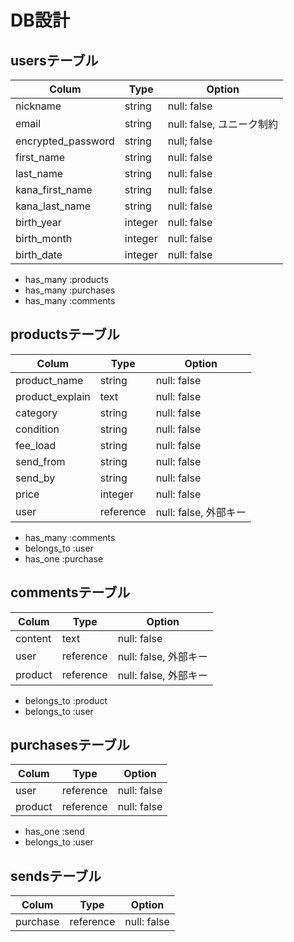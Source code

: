 # DB設計

## usersテーブル

| Colum              | Type    | Option      |
| ---------------    | ------- | ----------- |
| nickname           | string  | null: false |
| email              | string  | null: false, ユニーク制約 |
| encrypted_password | string  | null; false |
| first_name         | string  | null: false |
| last_name          | string  | null: false |
| kana_first_name    | string  | null: false |
| kana_last_name     | string  | null: false |
| birth_year         | integer | null: false | 
| birth_month        | integer | null: false |
| birth_date         | integer | null: false |

- has_many :products
- has_many :purchases
- has_many :comments

## productsテーブル

| Colum           | Type      | Option      |
| --------------  | -----     | ----------- |
| product_name    | string    | null: false |
| product_explain | text      | null: false |
| category        | string    | null: false |
| condition       | string    | null: false |
| fee_load        | string    | null: false |
| send_from       | string    | null: false |
| send_by         | string    | null: false |
| price           | integer   | null: false |
| user            | reference | null: false, 外部キー |

- has_many :comments
- belongs_to :user
- has_one :purchase

## commentsテーブル

| Colum   | Type      | Option      |
| --------| --------- | ----------- |
| content | text      | null: false |
| user    | reference | null: false, 外部キー |
| product | reference | null: false, 外部キー |

- belongs_to :product
- belongs_to :user

## purchasesテーブル

| Colum   | Type      | Option      |
| ------- | --------- | ----------- |
| user    | reference | null: false |
| product | reference | null: false |

- has_one :send
- belongs_to :user

## sendsテーブル

| Colum    | Type      | Option |
| -------- | --------- | ------ |
| purchase | reference | null: false |

